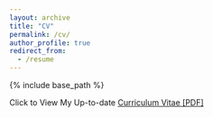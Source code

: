 ```yaml
---
layout: archive
title: "CV"
permalink: /cv/
author_profile: true
redirect_from:
  - /resume
---
```


{% include base_path %}

Click to View My Up-to-date [Curriculum Vitae [PDF]](http://liu-q16.github.io/files/liuqiao_cv.pdf)

<!-- <embed src="http://lantaoyu.com/files/lantaoyu_cv.pdf" width="650" height="1800" type='application/pdf'> -->
